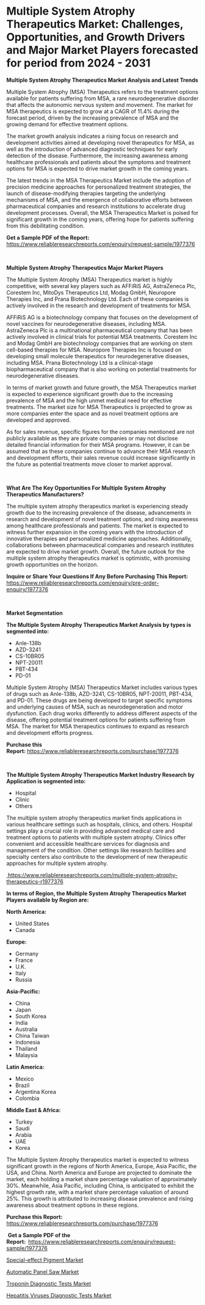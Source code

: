 <p><h1>Multiple System Atrophy Therapeutics Market: Challenges, Opportunities, and Growth Drivers and Major Market Players forecasted for period from 2024 - 2031</h1></p><p><strong>Multiple System Atrophy Therapeutics Market Analysis and Latest Trends</strong></p>
<p><p>Multiple System Atrophy (MSA) Therapeutics refers to the treatment options available for patients suffering from MSA, a rare neurodegenerative disorder that affects the autonomic nervous system and movement. The market for MSA therapeutics is expected to grow at a CAGR of 11.4% during the forecast period, driven by the increasing prevalence of MSA and the growing demand for effective treatment options.</p><p>The market growth analysis indicates a rising focus on research and development activities aimed at developing novel therapeutics for MSA, as well as the introduction of advanced diagnostic techniques for early detection of the disease. Furthermore, the increasing awareness among healthcare professionals and patients about the symptoms and treatment options for MSA is expected to drive market growth in the coming years.</p><p>The latest trends in the MSA Therapeutics Market include the adoption of precision medicine approaches for personalized treatment strategies, the launch of disease-modifying therapies targeting the underlying mechanisms of MSA, and the emergence of collaborative efforts between pharmaceutical companies and research institutions to accelerate drug development processes. Overall, the MSA Therapeutics Market is poised for significant growth in the coming years, offering hope for patients suffering from this debilitating condition.</p></p>
<p><strong>Get a Sample PDF of the Report:&nbsp;</strong> <a href="https://www.reliableresearchreports.com/enquiry/request-sample/1977376">https://www.reliableresearchreports.com/enquiry/request-sample/1977376</a></p>
<p>&nbsp;</p>
<p><strong>Multiple System Atrophy Therapeutics Major Market Players</strong></p>
<p><p>The Multiple System Atrophy (MSA) Therapeutics market is highly competitive, with several key players such as AFFiRiS AG, AstraZeneca Plc, Corestem Inc, MitoDys Therapeutics Ltd, Modag GmbH, Neuropore Therapies Inc, and Prana Biotechnology Ltd. Each of these companies is actively involved in the research and development of treatments for MSA.</p><p>AFFiRiS AG is a biotechnology company that focuses on the development of novel vaccines for neurodegenerative diseases, including MSA. AstraZeneca Plc is a multinational pharmaceutical company that has been actively involved in clinical trials for potential MSA treatments. Corestem Inc and Modag GmbH are biotechnology companies that are working on stem cell-based therapies for MSA. Neuropore Therapies Inc is focused on developing small molecule therapeutics for neurodegenerative diseases, including MSA. Prana Biotechnology Ltd is a clinical-stage biopharmaceutical company that is also working on potential treatments for neurodegenerative diseases.</p><p>In terms of market growth and future growth, the MSA Therapeutics market is expected to experience significant growth due to the increasing prevalence of MSA and the high unmet medical need for effective treatments. The market size for MSA Therapeutics is projected to grow as more companies enter the space and as novel treatment options are developed and approved.</p><p>As for sales revenue, specific figures for the companies mentioned are not publicly available as they are private companies or may not disclose detailed financial information for their MSA programs. However, it can be assumed that as these companies continue to advance their MSA research and development efforts, their sales revenue could increase significantly in the future as potential treatments move closer to market approval.</p></p>
<p>&nbsp;</p>
<p><strong>What Are The Key Opportunities For Multiple System Atrophy Therapeutics Manufacturers?</strong></p>
<p><p>The multiple system atrophy therapeutics market is experiencing steady growth due to the increasing prevalence of the disease, advancements in research and development of novel treatment options, and rising awareness among healthcare professionals and patients. The market is expected to witness further expansion in the coming years with the introduction of innovative therapies and personalized medicine approaches. Additionally, collaborations between pharmaceutical companies and research institutes are expected to drive market growth. Overall, the future outlook for the multiple system atrophy therapeutics market is optimistic, with promising growth opportunities on the horizon.</p></p>
<p><strong>Inquire or Share Your Questions If Any Before Purchasing This Report:</strong> <a href="https://www.reliableresearchreports.com/enquiry/pre-order-enquiry/1977376">https://www.reliableresearchreports.com/enquiry/pre-order-enquiry/1977376</a></p>
<p>&nbsp;</p>
<p><strong>Market Segmentation</strong></p>
<p><strong>The Multiple System Atrophy Therapeutics Market Analysis by types is segmented into:</strong></p>
<p><ul><li>Anle-138b</li><li>AZD-3241</li><li>CS-10BR05</li><li>NPT-20011</li><li>PBT-434</li><li>PD-01</li></ul></p>
<p><p>Multiple System Atrophy (MSA) Therapeutics Market includes various types of drugs such as Anle-138b, AZD-3241, CS-10BR05, NPT-20011, PBT-434, and PD-01. These drugs are being developed to target specific symptoms and underlying causes of MSA, such as neurodegeneration and motor dysfunction. Each drug works differently to address different aspects of the disease, offering potential treatment options for patients suffering from MSA. The market for MSA therapeutics continues to expand as research and development efforts progress.</p></p>
<p><strong>Purchase this Report:&nbsp;</strong><a href="https://www.reliableresearchreports.com/purchase/1977376">https://www.reliableresearchreports.com/purchase/1977376</a></p>
<p>&nbsp;</p>
<p><strong>The Multiple System Atrophy Therapeutics Market Industry Research by Application is segmented into:</strong></p>
<p><ul><li>Hospital</li><li>Clinic</li><li>Others</li></ul></p>
<p><p>The multiple system atrophy therapeutics market finds applications in various healthcare settings such as hospitals, clinics, and others. Hospital settings play a crucial role in providing advanced medical care and treatment options to patients with multiple system atrophy. Clinics offer convenient and accessible healthcare services for diagnosis and management of the condition. Other settings like research facilities and specialty centers also contribute to the development of new therapeutic approaches for multiple system atrophy.</p></p>
<p><a href="https://www.reliableresearchreports.com/multiple-system-atrophy-therapeutics-r1977376">&nbsp;https://www.reliableresearchreports.com/multiple-system-atrophy-therapeutics-r1977376</a></p>
<p><strong>In terms of Region, the Multiple System Atrophy Therapeutics Market Players available by Region are:</strong></p>
<p>
    <p> <strong> North America: </strong>
        <ul>
            <li>United States</li>
            <li>Canada</li>
        </ul>
        </p> 
    <p> <strong> Europe: </strong>
        <ul>
            <li>Germany</li>
            <li>France</li>
            <li>U.K.</li>
            <li>Italy</li>
            <li>Russia</li>
        </ul>
        </p> 
    <p> <strong> Asia-Pacific: </strong>
        <ul>
            <li>China</li>
            <li>Japan</li>
            <li>South Korea</li>
            <li>India</li>
            <li>Australia</li>
            <li>China Taiwan</li>
            <li>Indonesia</li>
            <li>Thailand</li>
            <li>Malaysia</li>
        </ul>
        </p> 
    <p> <strong> Latin America: </strong>
        <ul>
            <li>Mexico</li>
            <li>Brazil</li>
            <li>Argentina Korea</li>
            <li>Colombia</li>
        </ul>
        </p> 
    <p> <strong> Middle East & Africa: </strong>
        <ul>
            <li>Turkey</li>
            <li>Saudi</li>
            <li>Arabia</li>
            <li>UAE</li>
            <li>Korea</li>
        </ul>
    </p>
    </p>
<p><p>The Multiple System Atrophy therapeutics market is expected to witness significant growth in the regions of North America, Europe, Asia Pacific, the USA, and China. North America and Europe are projected to dominate the market, each holding a market share percentage valuation of approximately 30%. Meanwhile, Asia Pacific, including China, is anticipated to exhibit the highest growth rate, with a market share percentage valuation of around 25%. This growth is attributed to increasing disease prevalence and rising awareness about treatment options in these regions.</p></p>
<p><strong>Purchase this Report: </strong><a href="https://www.reliableresearchreports.com/purchase/1977376">https://www.reliableresearchreports.com/purchase/1977376</a></p>
<p>&nbsp;<strong>Get a Sample PDF of the Report:&nbsp;&nbsp;</strong><a href="https://www.reliableresearchreports.com/enquiry/request-sample/1977376">https://www.reliableresearchreports.com/enquiry/request-sample/1977376</a></p>
<p><strong></strong></p>
<p><p><a href="https://flame-sidecar-702.notion.site/Special-effect-Pigment-Market-Furnishes-Information-on-Market-Share-Market-Trends-and-Market-Growt-6eb112f58a7f477398f3c0920194505e">Special-effect Pigment Market</a></p><p><a href="https://view.publitas.com/reportprime-1/automatic-panel-saw-market-share-evolution-and-market-growth-trends-2024-2031/">Automatic Panel Saw Market</a></p><p><a href="https://github.com/LeilaniWyman2021/Market-Research-Report-List-1/blob/main/troponin-diagnostic-tests-market.md">Troponin Diagnostic Tests Market</a></p><p><a href="https://github.com/okotobwrhuteie/Market-Research-Report-List-2/blob/main/hepatitis-viruses-diagnostic-tests-market.md">Hepatitis Viruses Diagnostic Tests Market</a></p></p>